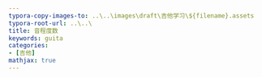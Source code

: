 ```yaml
---
typora-copy-images-to: ..\..\images\draft\吉他学习\${filename}.assets
typora-root-url: ..\..\
title: 音程度数
keywords: guita
categories:
- [吉他]
mathjax: true
---
```


